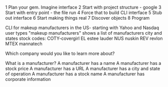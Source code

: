 1 Plan your gem. Imagine interface
2 Start with project structure - google
3 Start with entry point - the file run
4 Force that to build CLI interface
5 Stub out interface
6 Start making things real
7 Discover objects
8 Program

CLI for makeup manufacturers in the US- starting with Yahoo and Nasdaq
user types "makeup manufacturers"
shows a list of manufacturers city and states
stock codes:
COTY-covergirl
  EL estee lauder
  NUS nuskin
  REV revlon
  MTEX mannatech

Which company would you like to learn more about?

What is a manufacturer?
A manufacturer has a name
A manufacturer has a stock price
A manufacturer has a URL
A manufacturer has a city and state of operation
A manufacturer has a stock name
A manufacturer has corporate information

